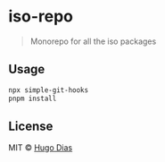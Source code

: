 # iso-repo

> Monorepo for all the iso packages

## Usage

```bash
npx simple-git-hooks
pnpm install
```

## License

MIT © [Hugo Dias](http://hugodias.me)
